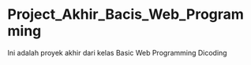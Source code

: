 # Project_Akhir_Bacis_Web_Programming
Ini adalah proyek akhir dari kelas Basic Web Programming Dicoding
